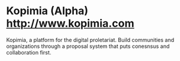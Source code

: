 Kopimia (Alpha) http://www.kopimia.com
======
Kopimia, a platform for the digital proletariat. Build communities and organizations through a proposal system that puts conesnsus and collaboration first.